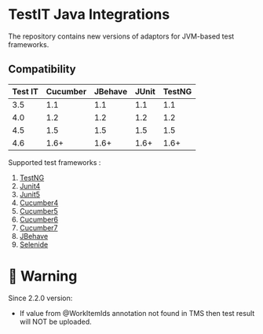 # TestIT Java Integrations
The repository contains new versions of adaptors for JVM-based test frameworks.

## Compatibility

| Test IT | Cucumber | JBehave | JUnit | TestNG |
|---------|----------|--------|-------|--------|
| 3.5     | 1.1      | 1.1    | 1.1   | 1.1    |
| 4.0     | 1.2      | 1.2    | 1.2   | 1.2    |
| 4.5     | 1.5      | 1.5    | 1.5   | 1.5    |
| 4.6     | 1.6+     | 1.6+   | 1.6+  | 1.6+   |

Supported test frameworks :
 1. [TestNG](https://github.com/testit-tms/adapters-java/tree/main/testit-adapter-testng)
 2. [Junit4](https://github.com/testit-tms/adapters-java/tree/main/testit-adapter-junit4)
 3. [Junit5](https://github.com/testit-tms/adapters-java/tree/main/testit-adapter-junit5)
 4. [Cucumber4](https://github.com/testit-tms/adapters-java/tree/main/testit-adapter-cucumber4)
 5. [Cucumber5](https://github.com/testit-tms/adapters-java/tree/main/testit-adapter-cucumber5)
 6. [Cucumber6](https://github.com/testit-tms/adapters-java/tree/main/testit-adapter-cucumber6)
 7. [Cucumber7](https://github.com/testit-tms/adapters-java/tree/main/testit-adapter-cucumber7)
 8. [JBehave](https://github.com/testit-tms/adapters-java/tree/main/testit-adapter-jbehave)
 9. [Selenide](https://github.com/testit-tms/adapters-java/tree/main/testit-adapter-selenide)

# 🚀 Warning
Since 2.2.0 version:
- If value from @WorkItemIds annotation not found in TMS then test result will NOT be uploaded.